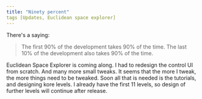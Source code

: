 ```yaml
---
title: "Ninety percent"
tags [Updates, Euclidean space explorer]
---
```


There's a saying:

> The first 90% of the development takes 90% of the time.
> The last 10% of the development also takes 90% of the time.

Euclidean Space Explorer is coming along. I had to redesign the control UI from scratch. And many more small tweaks. It seems that the more I tweak, the more things need to be tweaked. Soon all that is needed is the tutorials, and designing kore levels. I already have the first 11 levels, so design of further levels will continue after release.
